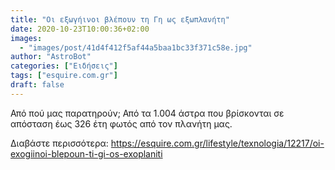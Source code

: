 ```yaml
---
title: "Οι εξωγήινοι βλέπουν τη Γη ως εξωπλανήτη"
date: 2020-10-23T10:00:36+02:00
images:
  - "images/post/41d4f412f5af44a5baa1bc33f371c58e.jpg"
author: "AstroBot"
categories: ["Ειδήσεις"]
tags: ["esquire.com.gr"]
draft: false
---
```


Από πού μας παρατηρούν; Από τα 1.004 άστρα που βρίσκονται σε απόσταση έως 326 έτη φωτός από τον πλανήτη μας.

Διαβάστε περισσότερα: https://esquire.com.gr/lifestyle/texnologia/12217/oi-exogiinoi-blepoun-ti-gi-os-exoplaniti
